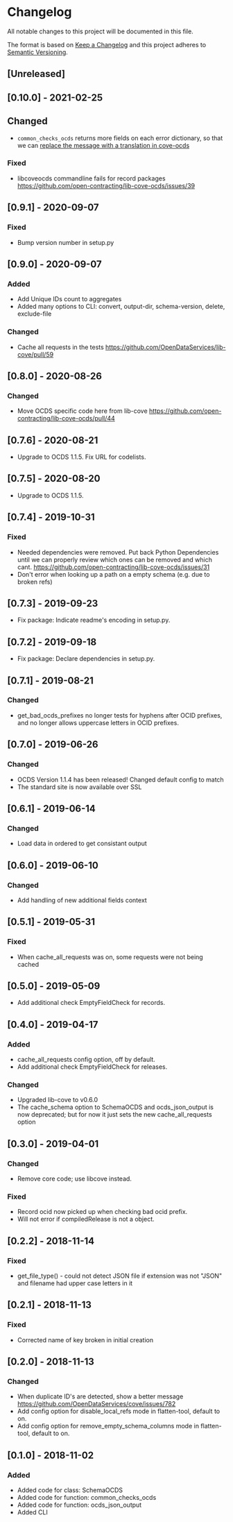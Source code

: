 # Changelog

All notable changes to this project will be documented in this file.

The format is based on [Keep a Changelog](http://keepachangelog.com/en/1.0.0/)
and this project adheres to [Semantic Versioning](http://semver.org/spec/v2.0.0.html).

## [Unreleased]

## [0.10.0] - 2021-02-25

## Changed

- `common_checks_ocds` returns more fields on each error dictionary, so that we can [replace the message with a translation in cove-ocds](https://github.com/open-contracting/cove-ocds/pull/149)

### Fixed

- libcoveocds commandline fails for record packages https://github.com/open-contracting/lib-cove-ocds/issues/39

## [0.9.1] - 2020-09-07

### Fixed

- Bump version number in setup.py

## [0.9.0] - 2020-09-07

### Added

- Add Unique IDs count to aggregates
- Added many options to CLI: convert, output-dir, schema-version, delete, exclude-file

### Changed

- Cache all requests in the tests https://github.com/OpenDataServices/lib-cove/pull/59

## [0.8.0] - 2020-08-26

### Changed

- Move OCDS specific code here from lib-cove https://github.com/open-contracting/lib-cove-ocds/pull/44

## [0.7.6] - 2020-08-21

- Upgrade to OCDS 1.1.5. Fix URL for codelists.

## [0.7.5] - 2020-08-20

- Upgrade to OCDS 1.1.5.

## [0.7.4] - 2019-10-31

### Fixed

- Needed dependencies were removed. 
Put back Python Dependencies until we can properly review which ones can be removed and which cant.
https://github.com/open-contracting/lib-cove-ocds/issues/31
- Don't error when looking up a path on a empty schema (e.g. due to broken refs)

## [0.7.3] - 2019-09-23

- Fix package: Indicate readme's encoding in setup.py.

## [0.7.2] - 2019-09-18

- Fix package: Declare dependencies in setup.py.

## [0.7.1] - 2019-08-21

### Changed

- get_bad_ocds_prefixes no longer tests for hyphens after OCID prefixes, and no longer allows uppercase letters in OCID prefixes.

## [0.7.0] - 2019-06-26

### Changed

- OCDS Version 1.1.4 has been released! Changed default config to match
- The standard site is now available over SSL

## [0.6.1] - 2019-06-14

### Changed

- Load data in ordered to get consistant output

## [0.6.0] - 2019-06-10

### Changed

- Add handling of new additional fields context

## [0.5.1] - 2019-05-31

### Fixed

- When cache_all_requests was on, some requests were not being cached

## [0.5.0] - 2019-05-09

- Add additional check EmptyFieldCheck for records.

## [0.4.0] - 2019-04-17

### Added

- cache_all_requests config option, off by default.
- Add additional check EmptyFieldCheck for releases.

### Changed

- Upgraded lib-cove to v0.6.0
- The cache_schema option to SchemaOCDS and ocds_json_output is now deprecated; but for now it just sets the new cache_all_requests option


## [0.3.0] - 2019-04-01

### Changed

- Remove core code; use libcove instead.

### Fixed

- Record ocid now picked up when checking bad ocid prefix.
- Will not error if compiledRelease is not a object.  

## [0.2.2] - 2018-11-14

### Fixed

- get_file_type() - could not detect JSON file if extension was not "JSON" and filename had upper case letters in it

## [0.2.1] - 2018-11-13

### Fixed

- Corrected name of key broken in initial creation

## [0.2.0] - 2018-11-13

### Changed

- When duplicate ID's are detected, show a better message https://github.com/OpenDataServices/cove/issues/782
- Add config option for disable_local_refs mode in flatten-tool, default to on.
- Add config option for remove_empty_schema_columns mode in flatten-tool, default to on.

## [0.1.0] - 2018-11-02

### Added

- Added code for class: SchemaOCDS
- Added code for function: common_checks_ocds
- Added code for function: ocds_json_output
- Added CLI



